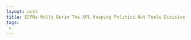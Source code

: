 ```yaml
---
layout: post
title: ESPNs Molly Qerim The XFL Keeping Politics Out Feels Divisive
tags:
 -
---
```


